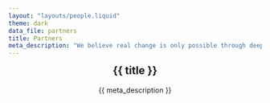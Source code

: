 ```yaml
---
layout: "layouts/people.liquid"
theme: dark
data_file: partners
title: Partners
meta_description: "We believe real change is only possible through deep collaboration. These are the people and institutions who guide and inspire what we hope to build. If you’d like to partner with us get in touch."
---
```


<section class="section section--half">
  <div class="row">
    <header class="col col--1of3" data-aos="fade-up">
      <h1 style="margin-top: var(--space-sm);">{{ title }}</h1>
      <p>{{ meta_description }}</p>
    </header>

  </div>
</section>
